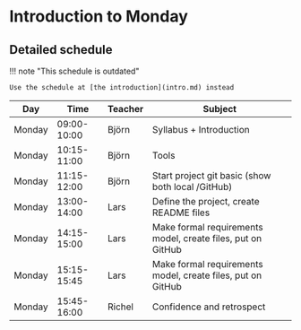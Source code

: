 # Introduction to Monday

## Detailed schedule

!!! note "This schedule is outdated"

    Use the schedule at [the introduction](intro.md) instead

Day      |Time       |Teacher|Subject
---------|-----------|-------|-----------------------------------------------------------
Monday   |09:00-10:00|Björn | Syllabus + Introduction 
Monday   |10:15-11:00|Björn |Tools
Monday   |11:15-12:00|Björn  |Start project git basic (show both local /GitHub)
Monday   |13:00-14:00|Lars | Define the project, create README files
Monday   |14:15-15:00|Lars  |Make formal requirements model, create files, put on GitHub
Monday   |15:15-15:45|Lars |Make formal requirements model, create files, put on GitHub
Monday   |15:45-16:00|Richel |Confidence and retrospect


